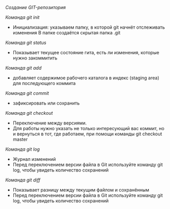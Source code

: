 *Создание GIT-репозитория*

*Команда git init*

* Инициализация: указываем папку, в которой git начнёт отслеживать изменения
В папке создаётся скрытая папка .git

*Команда git status*

* Показывает текущее состояние гита, есть  ли изменения, которые нужно закоммитить

*Команда git add*

* добавляет содержимое рабочего каталога 
в индекс (staging area) для последующего коммита

*Команда git commit* 

* зафиксировать или сохранить

*Команда git checkout*

* Переключение между версиями.
* Для работы нужно указать не только интересующий вас коммит, но и вернуться  в тот, где работаем, при помощи команды  git checkout master

*Команда git log*
* Журнал изменений
* Перед переключением версии файла в Git используйте команду git log, чтобы увидеть количество сохранений

*Команда git diff*
* Показывает разницу между текущим файлом и сохранённым
* Перед переключением версии файла в Git используйте команду git log, чтобы увидеть количество сохранений
